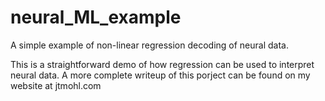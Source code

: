 # neural_ML_example
 A simple example of non-linear regression decoding of neural data.

This is a straightforward demo of how regression can be used to interpret neural data. A more complete writeup of this porject can be found on my website at jtmohl.com

